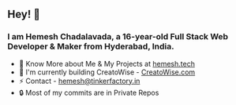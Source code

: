 ## Hey! 👋
### I am **Hemesh Chadalavada**, a 16-year-old Full Stack Web Developer & Maker from Hyderabad, India.
- 🔭 Know More about Me & My Projects at [hemesh.tech](https://hemesh.tech)
- 🌱 I'm currently building CreatoWise - [CreatoWise.com](https://creatowise.com/)
- ⚡ Contact - [hemesh@tinkerfactory.in](mailto:tinkerfactory.in)
- 🔒 Most of my commits are in Private Repos
